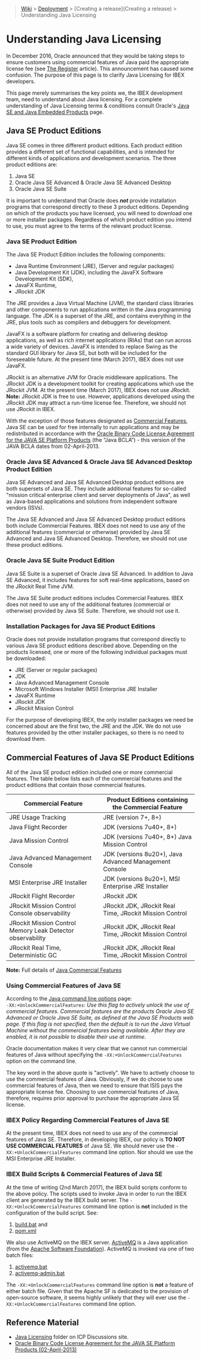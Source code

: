 > [Wiki](Home) > [Deployment](Deployment) > [Creating a release](Creating a release) > Understanding Java Licensing

# Understanding Java Licensing

In December 2016, Oracle announced that they would be taking steps to ensure customers using commercial features of Java paid the appropriate license fee (see [The Register](http://www.theregister.co.uk/2016/12/16/oracle_targets_java_users_non_compliance/) article).  This announcement has caused some confusion.  The purpose of this page is to clarify Java Licensing for IBEX developers.

This page merely summarises the key points we, the IBEX development team, need to understand about Java licensing.  For a complete understanding of Java Licensing terms & conditions consult Oracle's [Java SE and Java Embedded Products](http://www.oracle.com/technetwork/java/javase/terms/products/index.html) page.

## Java SE Product Editions

Java SE comes in three different product editions. Each product edition provides a different set of functional capabilities, and is intended for different kinds of applications and development scenarios.  The three product editions are:

1. Java SE
1. Oracle Java SE Advanced & Oracle Java SE Advanced Desktop
1. Oracle Java SE Suite

It is important to understand that Oracle does _**not**_ provide installation programs that correspond directly to these 3 product editions. Depending on which of the products you have licensed, you will need to download one or more installer packages.  Regardless of which product edition you intend to use, you must agree to the terms of the relevant product license.

### Java SE Product Edition

The Java SE Product Edition includes the following components:

* Java Runtime Environment (JRE), (Server and regular packages)
* Java Development Kit (JDK), including the JavaFX Software Development Kit (SDK),
* JavaFX Runtime,
* JRockit JDK

The JRE provides a Java Virtual Machine (JVM), the standard class libraries and other components to run applications written in the Java programming language.  The JDK is a superset of the JRE, and contains everything in the JRE, plus tools such as compilers and debuggers for development.

JavaFX is a software platform for creating and delivering desktop applications, as well as rich internet applications (RIAs) that can run across a wide variety of devices. JavaFX is intended to replace Swing as the standard GUI library for Java SE, but both will be included for the foreseeable future.  At the present time (March 2017), IBEX does not use JavaFX.

JRockit is an alternative JVM for Oracle middleware applications.  The JRockit JDK is a development toolkit for creating applications which use the JRockit JVM.  At the present time (March 2017), IBEX does not use JRockit.<br>
**Note:** JRockit JDK is free to use.  However, applications developed using the JRockit JDK may attract a run-time license fee.  Therefore, we should not use JRockit in IBEX.

With the exception of those features designated as [Commercial Features](#noteCommFeat), Java SE can be used for free internally to run applications and may be redistributed in accordance with the [Oracle Binary Code License Agreement for the JAVA SE Platform Products](http://www.oracle.com/technetwork/java/javase/documentation/otn-bcl-02april2013-1966219.pdf) (the “Java BCLA”) - this version of the JAVA BCLA dates from 02-April-2013.

### Oracle Java SE Advanced & Oracle Java SE Advanced Desktop Product Edition

Java SE Advanced and Java SE Advanced Desktop product editions are both supersets of Java SE.  They include  additional features for so-called "mission critical enterprise client and server deployments of Java", as well as Java-based applications and solutions from independent software vendors (ISVs).

The Java SE Advanced and Java SE Advanced Desktop product editions both include Commercial Features.  IBEX does not need to use any of the additional features (commercial or otherwise) provided by Java SE Advanced and Java SE Advanced Desktop.  Therefore, we should not use these product editions.

### Oracle Java SE Suite Product Edition

Java SE Suite is a superset of Oracle Java SE Advanced.  In addition to Java SE Advanced, it includes features for soft real-time applications, based on the JRockit Real Time JVM.

The Java SE Suite product editions includes Commercial Features.  IBEX does not need to use any of the additional features (commercial or otherwise) provided by Java SE Suite.  Therefore, we should not use it.

### Installation Packages for Java SE Product Editions
Oracle does not provide installation programs that correspond directly to various Java SE product editions described above. Depending on the products licensed, one or more of the following individual packages must be downloaded:

* JRE (Server or regular packages)
* JDK
* Java Advanced Management Console
* Microsoft Windows Installer (MSI) Enterprise JRE Installer
* JavaFX Runtime
* JRockit JDK
* JRockit Mission Control

For the purpose of developing IBEX, the only installer packages we need be concerned about are the first two, the JRE and the JDK.  We do not use features provided by the other installer packages, so there is no need to download them.

<a name="noteCommFeat"></a>
## Commercial Features of Java SE Product Editions

All of the Java SE product edition included one or more commercial features.  The table below lists each of the commercial features and the product editions that contain those commercial features.

Commercial Feature | Product Editions containing the Commercial Feature 
------------------ | -------------------------------------------------- 
JRE Usage Tracking | JRE (version 7+, 8+)
Java Flight Recorder | JDK (versions 7u40+, 8+)
Java Mission Control | JDK (versions 7u40+, 8+) Java Mission Control
Java Advanced Management Console | JDK (versions 8u20+), Java Advanced Management Console
MSI Enterprise JRE Installer | JDK (versions 8u20+), MSI Enterprise JRE Installer
JRockit Flight Recorder | JRockit JDK 
JRockit Mission Control Console observability | JRockit JDK, JRockit Real Time, JRockit Mission Control
JRockit Mission Control Memory Leak Detector observability | JRockit JDK, JRockit Real Time, JRockit Mission Control 
JRockit Real Time, Deterministic GC | JRockit JDK, JRockit Real Time, JRockit Mission Control 

**Note:** Full details of [Java Commercial Features](http://www.oracle.com/technetwork/java/javase/terms/products/index.html)

### Using Commercial Features of Java SE

According to the [Java command line options](http://docs.oracle.com/javase/7/docs/technotes/tools/windows/java.html) page:  <br> 
``-XX:+UnlockCommercialFeatures``: _Use this flag to actively unlock the use of commercial features. Commercial features are the products Oracle Java SE Advanced or Oracle Java SE Suite, as defined at the Java SE Products web page.  If this flag is not specified, then the default is to run the Java Virtual Machine without the commercial features being available. After they are enabled, it is not possible to disable their use at runtime._

Oracle documentation makes it very clear that we cannot run commercial features of Java without specifying 
the ``-XX:+UnlockCommercialFeatures`` option on the command line.  

The key word in the above quote is "actively".  We have to actively choose to use the commercial features of Java.  Obviously, if we do choose to use commercial features of Java, then we need to ensure that ISIS pays the appropriate license fee.  Choosing to use commercial features of Java, therefore, requires prior approval to purchase the appropriate Java SE license.

### IBEX Policy Regarding Commercial Features of Java SE 

At the present time, IBEX does not need to use any of the commercial features of Java SE.  Therefore, in developing IBEX, our policy is **TO NOT USE COMMERCIAL FEATURES** of Java SE.  We should never use the ``-XX:+UnlockCommercialFeatures`` command line option.  Nor should we use the MSI Enterprise JRE Installer.

### IBEX Build Scripts & Commercial Features of Java SE

At the time of writing (2nd March 2017), the IBEX build scripts conform to the above policy.  The scripts used to invoke Java in order to run the IBEX client are generated by the IBEX build server.  The ``-XX:+UnlockCommercialFeatures`` command line option is **not** included in the configuration of the build script.  See:

1. [build.bat](https://github.com/ISISComputingGroup/ibex_gui/blob/master/build/build.bat) and
1. [pom.xml](https://github.com/ISISComputingGroup/ibex_gui/blob/master/base/uk.ac.stfc.isis.ibex.client.tycho.parent/pom.xml)

We also use ActiveMQ on the IBEX server.  [ActiveMQ](http://activemq.apache.org/) is a Java application (from the [Apache Software Foundation](http://www.apache.org/)).  ActiveMQ is invoked via one of two batch files:

1. [activemq.bat](https://github.com/ISISComputingGroup/EPICS-ActiveMQ/blob/master/bin/activemq.bat)
1. [activemq-admin.bat](https://github.com/ISISComputingGroup/EPICS-ActiveMQ/blob/master/bin/activemq-admin.bat)

The ``-XX:+UnlockCommercialFeatures`` command line option is **not** a feature of either batch file. Given that the Apache SF is dedicated to the provision of open-source software, it seems highly unlikely that they will ever use 
the ``-XX:+UnlockCommercialFeatures`` command line option.

## Reference Material
* [Java Licensing](http://www.facilities.rl.ac.uk/isis/computing/ICPdiscussions/Forms/AllItems.aspx?RootFolder=%2Fisis%2Fcomputing%2FICPdiscussions%2FJava%20Licensing&FolderCTID=0x01200027AD8F05966A2748B3B04C98BB5B442B&View={F2C33C51-70E6-4343-B937-2C59A2568306}) folder on ICP Discussions site.
* [Oracle Binary Code License Agreement for the JAVA SE Platform Products (02-April-2013)](http://www.oracle.com/technetwork/java/javase/documentation/otn-bcl-02april2013-1966219.pdf)